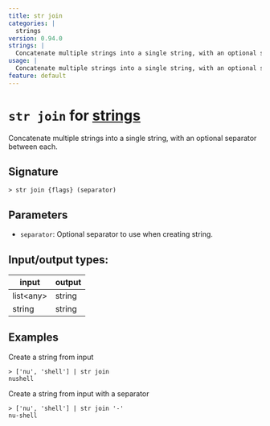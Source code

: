 ```yaml
---
title: str join
categories: |
  strings
version: 0.94.0
strings: |
  Concatenate multiple strings into a single string, with an optional separator between each.
usage: |
  Concatenate multiple strings into a single string, with an optional separator between each.
feature: default
---
```

<!-- This file is automatically generated. Please edit the command in https://github.com/nushell/nushell instead. -->

# `str join` for [strings](/commands/categories/strings.md)

<div class='command-title'>Concatenate multiple strings into a single string, with an optional separator between each.</div>

## Signature

```> str join {flags} (separator)```

## Parameters

 -  `separator`: Optional separator to use when creating string.


## Input/output types:

| input     | output |
| --------- | ------ |
| list\<any\> | string |
| string    | string |
## Examples

Create a string from input
```nu
> ['nu', 'shell'] | str join
nushell
```

Create a string from input with a separator
```nu
> ['nu', 'shell'] | str join '-'
nu-shell
```
